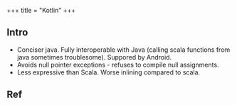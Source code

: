 +++
title = "Kotlin"
+++

## Intro
- Conciser java. Fully interoperable with Java (calling scala functions from java sometimes troublesome). Suppored by Android.
- Avoids null pointer exceptions - refuses to compile null assignments. 
- Less expressive than Scala. Worse inlining compared to scala.

## Ref
<div class="spreadsheet" fullHeight src="../kotlin.toml"> </div>  


